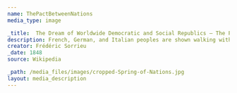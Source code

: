 ```yaml
---
name: ThePactBetweenNations
media_type: image

_title:  The Dream of Worldwide Democratic and Social Republics – The Pact Between Nations
description: French, German, and Italian peoples are shown walking with their flags in this lithograph.
creator: Frédéric Sorrieu
_date: 1848
source: Wikipedia

_path: /media_files/images/cropped-Spring-of-Nations.jpg
layout: media_description
---
```


